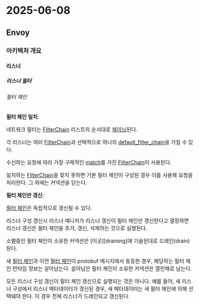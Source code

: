 # 2025-06-08

## Envoy

### 아키텍처 개요

#### 리스너

##### 리스너 필터

###### 필터 체인

**필터 체인 일치**: 

네트워크 필터는 [FilterChain][config-listener-components-filter-chain] 리스트의 순서대로 [체이닝][config-listener-filter-chains]된다.

각 리스너는 여러 [FilterChain][config-listener-components-filter-chain]과 선택적으로 하나의 [default_filter_chain][config-listener-default-filter-chain]을 가질 수 있다.

수신하는 요청에 따라 가장 구체적인 [match][xds-messages-matcher]를 가진 [FilterChain][config-listener-components-filter-chain]이 사용된다.

일치하는 [FilterChain][config-listener-components-filter-chain]을 찾지 못하면 기본 필터 체인이 구성된 경우 이를 사용해 요청을 처리한다. 그 외에는 커넥션을 닫는다.

**필터 체인만 갱신**:

[필터 체인][config-listener-components-filter-chain]은 독립적으로 갱신될 수 있다.

리스너 구성 갱신시 리스너 매니저가 리스너 갱신이 필터 체인만 갱신한다고 결정하면 리스너 갱신은 필터 체인을 추가, 갱신, 삭제하는 것으로 실행된다.

소멸중인 필터 체인이 소유한 커넥션은 [이곳][draining]에 기술된대로 드레인(drain)된다.

새 [필터 체인][config-listener-components-filter-chain]과 이전 [필터 체인][config-listener-components-filter-chain]이 protobuf 메시지에서 동등한 경우, 해당하는 필터 체인 런타임 정보는 살아남는다. 살아남은 필터 체인이 소유한 커넥션은 열린채로 남는다.

모든 리스너 구성 갱신이 필터 체인 갱신으로 실행되는 것은 아니다. 예를 들어, 새 리스너 구성에서 리스너 메타데이터가 갱신된 경우, 새 메타데이터는 새 필터 체인에 의해 선택돼야 한다. 이 경우 전체 리스너가 드레인되고 갱신된다.

[config-listener-components-filter-chain]: https://www.envoyproxy.io/docs/envoy/latest/api-v3/config/listener/v3/listener_components.proto#envoy-v3-api-msg-config-listener-v3-filterchain
[config-listener-filter-chains]: https://www.envoyproxy.io/docs/envoy/latest/api-v3/config/listener/v3/listener.proto#envoy-v3-api-field-config-listener-v3-listener-filter-chains
[config-listener-default-filter-chain]: https://www.envoyproxy.io/docs/envoy/latest/api-v3/config/listener/v3/listener.proto#envoy-v3-api-field-config-listener-v3-listener-default-filter-chain
[xds-messages-matcher]: https://www.envoyproxy.io/docs/envoy/latest/xds/type/matcher/v3/matcher.proto#envoy-v3-api-msg-xds-type-matcher-v3-matcher
